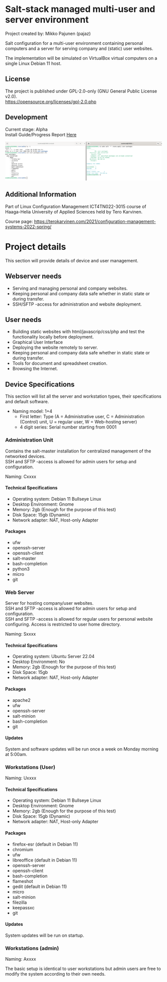 # Salt-stack managed multi-user and server environment

Project created by: Mikko Pajunen (pajaz)  

Salt configuration for a multi-user environment containing personal computers and a server for serving company and (static) user websites.

The implementation will be simulated on VirtualBox virtual computers on a single Linux Debian 11 host. 

## License 

The project is published under GPL-2.0-only (GNU General Public License v2.0).  
https://opensource.org/licenses/gpl-2.0.php   

## Development

Current stage: Alpha  
Install Guide/Progress Report [Here](Installation.md)

<img src="Screenshots/stageA22-05-10.png"> 

## Additional Information

Part of Linux Configuration Management ICT4TN022-3015 course of Haaga-Helia University of Applied Sciences held by Tero Karvinen.  

Course page: https://terokarvinen.com/2021/configuration-management-systems-2022-spring/  
  
# Project details

This section will provide details of device and user management.  

## Webserver needs

- Serving and managing personal and company websites.
- Keeping personal and company data safe whether in static state or during transfer. 
- SSH/SFTP -access for administration and website deployment.

## User needs

- Building static websites with html/javascrip/css/php and test the functionality locally before deployment.  
- Graphical User Interface
- Deploying the website remotely to server.  
- Keeping personal and company data safe whether in static state or during transfer.  
- Tools for document and spreadsheet creation.  
- Browsing the Internet.  
  
## Device Specifications  

This section will list all the server and workstation types, their specifications and default software.  

- Naming model: 1+4  
    - First letter: Type (A = Administrative user, C = Administration (Control) unit, U = regular user, W = Web-hosting server) 
    - 4 digit series: Serial number starting from 0001
  
### Administration Unit 

Contains the salt-master installation for centralized management of the networked devices.  
SSH and SFTP -access is allowed for admin users for setup and configuration.  
  
Naming: Cxxxx

#### Technical Specifications

- Operating system: Debian 11 Bullseye Linux
- Desktop Environment: Gnome  
- Memory: 2gb (Enough for the purpose of this test)  
- Disk Space: 15gb (Dynamic)  
- Network adapter: NAT, Host-only Adapter

#### Packages  

- ufw  
- openssh-server  
- openssh-client  
- salt-master  
- bash-completion  
- python3  
- micro
- git

### Web Server

Server for hosting company/user websites.  
SSH and SFTP -access is allowed for admin users for setup and configuration.  
SSH and SFTP -access is allowed for regular users for personal website configuring. Access is restricted to user home directory.    

Naming: Sxxxx

#### Technical Specifications

- Operating system: Ubuntu Server 22.04  
- Desktop Environment: No  
- Memory: 2gb (Enough for the purpose of this test)  
- Disk Space: 15gb  
- Network adapter: NAT, Host-only Adapter 

#### Packages  

- apache2  
- ufw  
- openssh-server  
- salt-minion  
- bash-completion  
- git  

#### Updates

System and software updates will be run once a week on Monday morning at 5:00am. 

### Workstations (User)

Naming: Uxxxx 

#### Technical Specifications

- Operating system: Debian 11 Bullseye Linux
- Desktop Environment: Gnome  
- Memory: 2gb (Enough for the purpose of this test)  
- Disk Space: 15gb (Dynamic)  
- Network adapter: NAT, Host-only Adapter 

#### Packages  

- firefox-esr (default in Debian 11)
- chromium
- ufw
- libreoffice (default in Debian 11)
- openssh-server
- openssh-client
- bash-completion
- flameshot
- gedit (default in Debian 11)
- micro
- salt-minion
- filezilla
- keepassxc
- git

#### Updates

System updates will be run on startup.  


### Workstations (admin)

Naming: Axxxx

The basic setup is identical to user workstations but admin users are free to modify the system according to their own needs.  